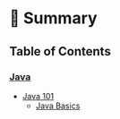 # 📑 Summary

## Table of Contents

### [Java](Java)
  - [Java 101](Java/101)
    - [Java Basics](Java/101/01_Java_basics.md)
